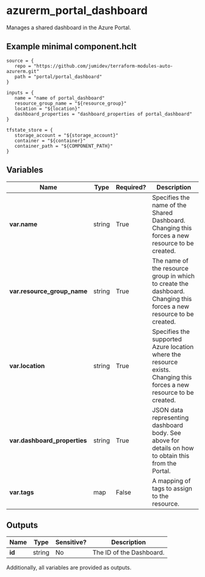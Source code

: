 # azurerm_portal_dashboard

Manages a shared dashboard in the Azure Portal.

## Example minimal component.hclt

```hcl
source = {
   repo = "https://github.com/jumidev/terraform-modules-auto-azurerm.git" 
   path = "portal/portal_dashboard" 
}

inputs = {
   name = "name of portal_dashboard" 
   resource_group_name = "${resource_group}" 
   location = "${location}" 
   dashboard_properties = "dashboard_properties of portal_dashboard" 
}

tfstate_store = {
   storage_account = "${storage_account}" 
   container = "${container}" 
   container_path = "${COMPONENT_PATH}" 
}

```

## Variables

| Name | Type | Required? |  Description |
| ---- | ---- | --------- |  ----------- |
| **var.name** | string | True | Specifies the name of the Shared Dashboard. Changing this forces a new resource to be created. | 
| **var.resource_group_name** | string | True | The name of the resource group in which to create the dashboard. Changing this forces a new resource to be created. | 
| **var.location** | string | True | Specifies the supported Azure location where the resource exists. Changing this forces a new resource to be created. | 
| **var.dashboard_properties** | string | True | JSON data representing dashboard body. See above for details on how to obtain this from the Portal. | 
| **var.tags** | map | False | A mapping of tags to assign to the resource. | 



## Outputs

| Name | Type | Sensitive? | Description |
| ---- | ---- | --------- | --------- |
| **id** | string | No  | The ID of the Dashboard. | 

Additionally, all variables are provided as outputs.
